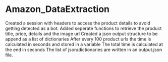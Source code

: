 # Amazon_DataExtraction

Created a session with headers to access the product details to avoid getting detected as a bot.
Added seperate functions to retrieve the product title, price, details and the image url
Created a json output structure to be append as a list of dictionaries
After every 100 product urls the time is calculated in seconds and stored in a variable
The total time is calculated at the end in seconds
The list of json/dictionaries are written in an output.json file.
